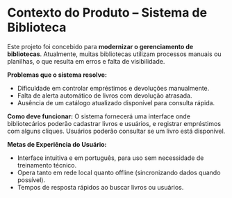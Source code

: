 # Contexto do Produto – Sistema de Biblioteca

Este projeto foi concebido para **modernizar o gerenciamento de bibliotecas**. Atualmente, muitas bibliotecas utilizam processos manuais ou planilhas, o que resulta em erros e falta de visibilidade.

**Problemas que o sistema resolve:**
- Dificuldade em controlar empréstimos e devoluções manualmente.
- Falta de alerta automático de livros com devolução atrasada.
- Ausência de um catálogo atualizado disponível para consulta rápida.

**Como deve funcionar:**
O sistema fornecerá uma interface onde bibliotecários poderão cadastrar livros e usuários, e registrar empréstimos com alguns cliques. Usuários poderão consultar se um livro está disponível. 

**Metas de Experiência do Usuário:**
- Interface intuitiva e em português, para uso sem necessidade de treinamento técnico.
- Opera tanto em rede local quanto offline (sincronizando dados quando possível).
- Tempos de resposta rápidos ao buscar livros ou usuários.
